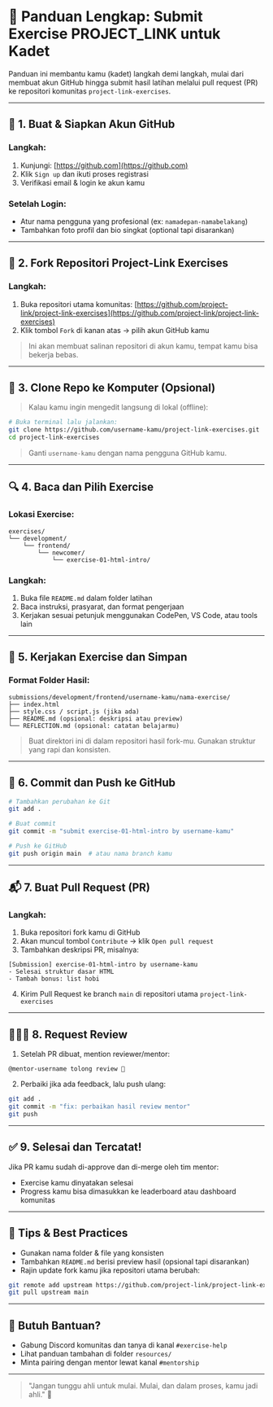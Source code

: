 # 📘 Panduan Lengkap: Submit Exercise PROJECT_LINK untuk Kadet

Panduan ini membantu kamu (kadet) langkah demi langkah, mulai dari membuat akun GitHub hingga submit hasil latihan melalui pull request (PR) ke repositori komunitas `project-link-exercises`.

---

## 🧩 1. Buat & Siapkan Akun GitHub

### Langkah:
1. Kunjungi: [https://github.com](https://github.com)
2. Klik `Sign up` dan ikuti proses registrasi
3. Verifikasi email & login ke akun kamu

### Setelah Login:
- Atur nama pengguna yang profesional (ex: `namadepan-namabelakang`)
- Tambahkan foto profil dan bio singkat (optional tapi disarankan)

---

## 🔧 2. Fork Repositori Project-Link Exercises

### Langkah:
1. Buka repositori utama komunitas: [https://github.com/project-link/project-link-exercises](https://github.com/project-link/project-link-exercises)
2. Klik tombol `Fork` di kanan atas → pilih akun GitHub kamu

> Ini akan membuat salinan repositori di akun kamu, tempat kamu bisa bekerja bebas.

---

## 📁 3. Clone Repo ke Komputer (Opsional)
> Kalau kamu ingin mengedit langsung di lokal (offline):

```bash
# Buka terminal lalu jalankan:
git clone https://github.com/username-kamu/project-link-exercises.git
cd project-link-exercises
```

> Ganti `username-kamu` dengan nama pengguna GitHub kamu.

---

## 🔍 4. Baca dan Pilih Exercise

### Lokasi Exercise:
```
exercises/
└── development/
    └── frontend/
        └── newcomer/
            └── exercise-01-html-intro/
```

### Langkah:
1. Buka file `README.md` dalam folder latihan
2. Baca instruksi, prasyarat, dan format pengerjaan
3. Kerjakan sesuai petunjuk menggunakan CodePen, VS Code, atau tools lain

---

## 🧪 5. Kerjakan Exercise dan Simpan

### Format Folder Hasil:
```
submissions/development/frontend/username-kamu/nama-exercise/
├── index.html
├── style.css / script.js (jika ada)
├── README.md (opsional: deskripsi atau preview)
└── REFLECTION.md (opsional: catatan belajarmu)
```

> Buat direktori ini di dalam repositori hasil fork-mu. Gunakan struktur yang rapi dan konsisten.

---

## 🔄 6. Commit dan Push ke GitHub

```bash
# Tambahkan perubahan ke Git
git add .

# Buat commit
git commit -m "submit exercise-01-html-intro by username-kamu"

# Push ke GitHub
git push origin main  # atau nama branch kamu
```

---

## 📬 7. Buat Pull Request (PR)

### Langkah:
1. Buka repositori fork kamu di GitHub
2. Akan muncul tombol `Contribute` → klik `Open pull request`
3. Tambahkan deskripsi PR, misalnya:
```
[Submission] exercise-01-html-intro by username-kamu
- Selesai struktur dasar HTML
- Tambah bonus: list hobi
```
4. Kirim Pull Request ke branch `main` di repositori utama `project-link-exercises`

---

## 🧑‍🤝‍🧑 8. Request Review

1. Setelah PR dibuat, mention reviewer/mentor:
```
@mentor-username tolong review 🙏
```
2. Perbaiki jika ada feedback, lalu push ulang:
```bash
git add .
git commit -m "fix: perbaikan hasil review mentor"
git push
```

---

## ✅ 9. Selesai dan Tercatat!

Jika PR kamu sudah di-approve dan di-merge oleh tim mentor:
- Exercise kamu dinyatakan selesai
- Progress kamu bisa dimasukkan ke leaderboard atau dashboard komunitas

---

## 🔁 Tips & Best Practices

- Gunakan nama folder & file yang konsisten
- Tambahkan `README.md` berisi preview hasil (opsional tapi disarankan)
- Rajin update fork kamu jika repositori utama berubah:
```bash
git remote add upstream https://github.com/project-link/project-link-exercises.git
git pull upstream main
```

---

## 💬 Butuh Bantuan?
- Gabung Discord komunitas dan tanya di kanal `#exercise-help`
- Lihat panduan tambahan di folder `resources/`
- Minta pairing dengan mentor lewat kanal `#mentorship`

---

> "Jangan tunggu ahli untuk mulai. Mulai, dan dalam proses, kamu jadi ahli." 🚀

